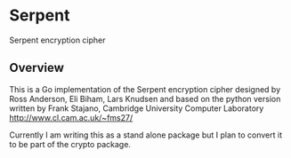 Serpent
=======

Serpent encryption cipher

Overview
--------

This is a Go implementation of the Serpent encryption cipher designed by
Ross Anderson, Eli Biham, Lars Knudsen and based on the python version
written by Frank Stajano, Cambridge University Computer Laboratory 
http://www.cl.cam.ac.uk/~fms27/

Currently I am writing this as a stand alone package but I plan to convert
it to be part of the crypto package.

